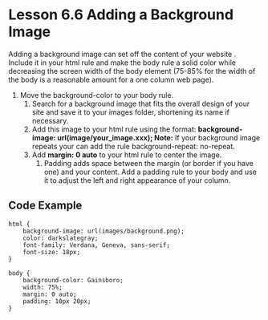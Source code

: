 # Lesson 6.6 Adding a Background Image

Adding a background image can set off the content of your website . Include it in your html rule and make the body rule a solid color while decreasing the screen width of the body element \(75-85% for the width of the body is a reasonable amount for a one column web page\).

1. Move the background-color to your body rule.
   1. Search for a background image that fits the overall design of your site and save it to your images folder, shortening its name if necessary.
   2. Add this image to your html rule using the format: **background-image: url\(image/your\_image.xxx\); Note:**  If your background image repeats your can add the rule background-repeat: no-repeat.
   3. Add **margin: 0 auto** to your html rule to center the image.
      1. Padding adds space between the margin \(or border if you have one\) and your content. Add a padding rule to your body and use it to adjust the left and right appearance of your column.

## Code Example

```text
html {
	background-image: url(images/background.png);
	color: darkslategray;
	font-family: Verdana, Geneva, sans-serif;
	font-size: 18px;
}

body {
	background-color: Gainsboro;
	width: 75%;
	margin: 0 auto;
	padding: 10px 20px;
}
```

